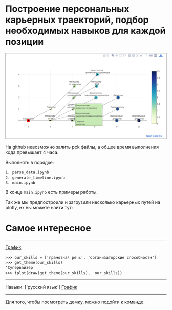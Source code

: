 # Построение персональных карьерных траекторий, подбор необходимых навыков для каждой позиции
![latest-screenshot.png](https://github.com/tvorogme/sj/blob/master/latest-screenshot.png)

На github невозможно залить pck файлы, а общее время выполнения кода превышает 4 часа.

Выполнять в порядке:

```
1. parse_data.ipynb
2. generate_timeline.ipynb
3. main.ipynb
```

В конце ```main.ipynb``` есть примеры работы.

Так же мы предпостроили и загрузили несколько карьерных путей на plotly, их вы можете найти тут:

# Самое интересное
---
[График](https://plot.ly/~tvorogme/20/markers-and-text/)
```
>>> our_skills = ['грамотная речь', 'организаторские способности']
>>> get_theme(our_skills)
'Супервайзер'
>>> iplot(draw(get_theme(our_skills),  our_skills))
```
---

Навыки: ['русский язык']
[График](https://plot.ly/~tvorogme/22/markers-and-text/)

---

Для того, чтобы посмотреть демку, можно подойти к команде.
